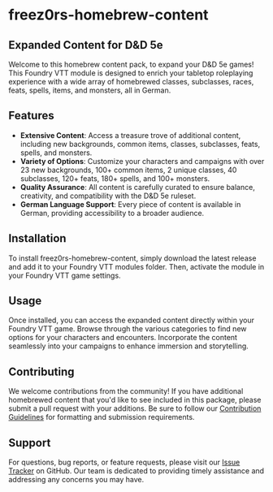 # freez0rs-homebrew-content
 
## Expanded Content for D&D 5e

Welcome to this homebrew content pack, to expand your D&D 5e games! This Foundry VTT module is designed to enrich your tabletop roleplaying experience with a wide array of homebrewed classes, subclasses, races, feats, spells, items, and monsters, all in German.

## Features

- **Extensive Content**: Access a treasure trove of additional content, including new backgrounds, common items, classes, subclasses, feats, spells, and monsters.
- **Variety of Options**: Customize your characters and campaigns with over 23 new backgrounds, 100+ common items, 2 unique classes, 40 subclasses, 120+ feats, 180+ spells, and 100+ monsters.
- **Quality Assurance**: All content is carefully curated to ensure balance, creativity, and compatibility with the D&D 5e ruleset.
- **German Language Support**: Every piece of content is available in German, providing accessibility to a broader audience.

## Installation

To install freez0rs-homebrew-content, simply download the latest release and add it to your Foundry VTT modules folder. Then, activate the module in your Foundry VTT game settings.

## Usage

Once installed, you can access the expanded content directly within your Foundry VTT game. Browse through the various categories to find new options for your characters and encounters. Incorporate the content seamlessly into your campaigns to enhance immersion and storytelling.

## Contributing

We welcome contributions from the community! If you have additional homebrewed content that you'd like to see included in this package, please submit a pull request with your additions. Be sure to follow our [Contribution Guidelines](CONTRIBUTING.md) for formatting and submission requirements.

## Support

For questions, bug reports, or feature requests, please visit our [Issue Tracker](https://github.com/Freezor/freez0rs-homebrew-content/issues) on GitHub. Our team is dedicated to providing timely assistance and addressing any concerns you may have.
